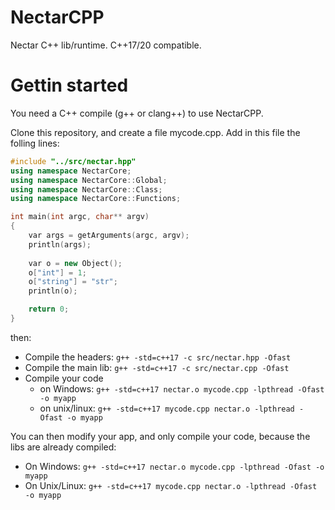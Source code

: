 # NectarCPP
Nectar C++ lib/runtime. C++17/20 compatible.

# Gettin started

You need a C++ compile (g++ or clang++) to use NectarCPP.

Clone this repository, and create a file mycode.cpp. Add in this file the folling lines: 

```cpp
#include "../src/nectar.hpp"
using namespace NectarCore;
using namespace NectarCore::Global;
using namespace NectarCore::Class;
using namespace NectarCore::Functions;

int main(int argc, char** argv)
{
	var args = getArguments(argc, argv);
	println(args);
	
	var o = new Object();
	o["int"] = 1;
	o["string"] = "str";
	println(o);

	return 0;
}
```

then:
- Compile the headers: `g++ -std=c++17 -c src/nectar.hpp -Ofast`
- Compile the main lib: `g++ -std=c++17 -c src/nectar.cpp -Ofast`
- Compile your code 
	* on Windows: `g++ -std=c++17 nectar.o mycode.cpp -lpthread -Ofast -o myapp`
	* on unix/linux: `g++ -std=c++17 mycode.cpp nectar.o -lpthread -Ofast -o myapp`

You can then modify your app, and only compile your code, because the libs are already compiled:
- On Windows: `g++ -std=c++17 nectar.o mycode.cpp -lpthread -Ofast -o myapp`
- On Unix/Linux: `g++ -std=c++17 mycode.cpp nectar.o -lpthread -Ofast -o myapp`
